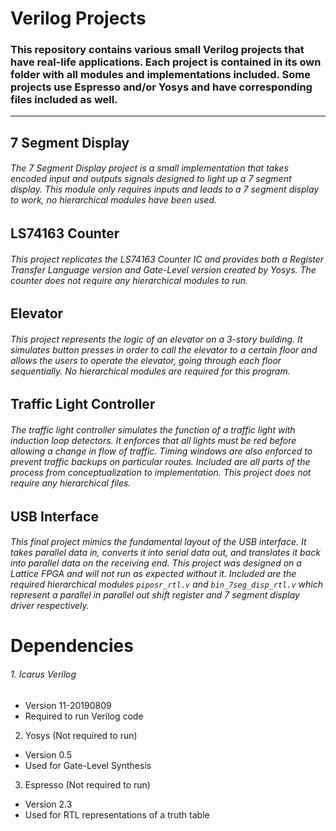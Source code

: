 # Verilog Projects

### This repository contains various small Verilog projects that have real-life applications. Each project is contained in its own folder with all modules and implementations included. Some projects use Espresso and/or Yosys and have corresponding files included as well.
---
## 7 Segment Display
###### The 7 Segment Display project is a small implementation that takes encoded input and outputs signals designed to light up a 7 segment display. This module only requires inputs and leads to a 7 segment display to work, no hierarchical modules have been used.
## LS74163 Counter
###### This project replicates the LS74163 Counter IC and provides both a Register Transfer Language version and Gate-Level version created by Yosys. The counter does not require any hierarchical modules to run.
## Elevator
###### This project represents the logic of an elevator on a 3-story building. It simulates button presses in order to call the elevator to a certain floor and allows the users to operate the elevator, going through each floor sequentially. No hierarchical modules are required for this program.
## Traffic Light Controller
###### The traffic light controller simulates the function of a traffic light with induction loop detectors. It enforces that all lights must be red before allowing a change in flow of traffic. Timing windows are also enforced to prevent traffic backups on particular routes. Included are all parts of the process from conceptualization to implementation. This project does not require any hierarchical files.
## USB Interface
###### This final project mimics the fundamental layout of the USB interface. It takes parallel data in, converts it into serial data out, and translates it back into parallel data on the receiving end. This project was designed on a Lattice FPGA and will not run as expected without it. Included are the required hierarchical modules `piposr_rtl.v` and `bin_7seg_disp_rtl.v` which represent a parallel in parallel out shift register and 7 segment display driver respectively.
# Dependencies
###### 1. Icarus Verilog
- Version 11-20190809
- Required to run Verilog code
2. Yosys (Not required to run)
- Version 0.5
- Used for Gate-Level Synthesis
3. Espresso (Not required to run)
- Version 2.3
- Used for RTL representations of a truth table